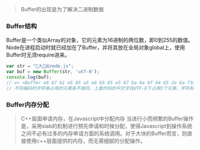 > Buffer的出现是为了解决二进制数据

### Buffer结构
Buffer是一个类似Array的对象，它的元素为16进制的两位数，即0到255的数值。
Node在进程启动时就已经加在了Buffer，并将其放在全局对象global上，使用Buffer时无须require进来。

```js
var str = "􀸨入􀴱出node.js";
var buf = new Buffer(str, 'utf-8');
console.log(buf);
// => <Buffer e6 b7 b1 e5 85 a5 e6 b5 85 e5 87 ba 6e 6f 64 65 2e 6a 73>
// 不同编码的字符串占用的元素各不相同，上面代码的中文字在UTF-8下占用3个元素，字符和半角标点符号占用1个元素。
```
### Buffer内存分配
> C++层面申请内存，在Javascript中分配内存
当进行小而频繁的Buffer操作是，采用slab的机制进行预先申请和时候分配，使得Javascript到操作系统之间不必有过多的内存申请方面的系统调用。对于大块的Buffer而言，则直接使用c++层面提供的内存，而无需细腻的分配操作。